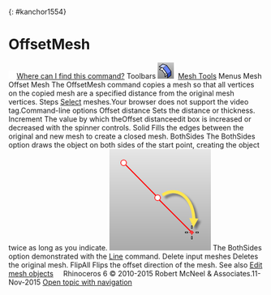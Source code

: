 ---
---

{: #kanchor1554}
# OffsetMesh
 [![images/transparent.gif](images/transparent.gif)Where can I find this command?](javascript:void(0);) Toolbars
![images/offsetmesh.png](images/offsetmesh.png) [Mesh Tools](mesh-tools-toolbar.html) 
Menus
Mesh
Offset Mesh
The OffsetMesh command copies a mesh so that all vertices on the copied mesh are a specified distance from the original mesh vertices.
Steps
 [Select](select-objects.html) meshes.Your browser does not support the video tag.Command-line options
Offset distance
Sets the distance or thickness.
Increment
The value by which theOffset distanceedit box is increased or decreased with the spinner controls.
Solid
Fills the edges between the original and new mesh to create a closed mesh.
BothSides
The BothSides option draws the object on both sides of the start point, creating the object twice as long as you indicate.
![images/line-bothsides.png](images/line-bothsides.png)
The BothSides option demonstrated with the [Line](line.html) command.
Delete input meshes
Deletes the original mesh.
FlipAll
Flips the offset direction of the mesh.
See also
 [Edit mesh objects](sak-meshtools.html) 
&#160;
&#160;
Rhinoceros 6 © 2010-2015 Robert McNeel &amp; Associates.11-Nov-2015
 [Open topic with navigation](offsetmesh.html) 

